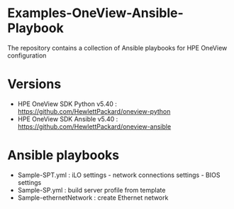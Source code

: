 # Examples-OneView-Ansible-Playbook
The repository contains a collection of Ansible playbooks for HPE OneView configuration

# Versions
   *  HPE OneView SDK Python v5.40  : https://github.com/HewlettPackard/oneview-python
   *  HPE OneView SDK Ansible v5.40 : https://github.com/HewlettPackard/oneview-ansible

# Ansible playbooks
   *  Sample-SPT.yml : iLO settings - network connections settings - BIOS settings
   *  Sample-SP.yml  : build server profile from template
   *  Sample-ethernetNetwork : create Ethernet network
